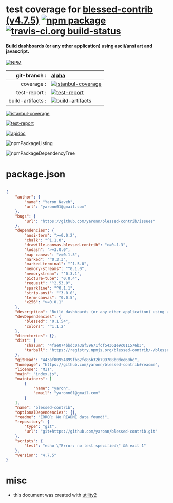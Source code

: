 # test coverage for  [blessed-contrib (v4.7.5)](https://github.com/yaronn/blessed-contrib#readme)  [![npm package](https://img.shields.io/npm/v/npmtest-blessed-contrib.svg?style=flat-square)](https://www.npmjs.org/package/npmtest-blessed-contrib) [![travis-ci.org build-status](https://api.travis-ci.org/npmtest/node-npmtest-blessed-contrib.svg)](https://travis-ci.org/npmtest/node-npmtest-blessed-contrib)
#### Build dashboards (or any other application) using ascii/ansi art and javascript.

[![NPM](https://nodei.co/npm/blessed-contrib.png?downloads=true)](https://www.npmjs.com/package/blessed-contrib)

| git-branch : | [alpha](https://github.com/npmtest/node-npmtest-blessed-contrib/tree/alpha)|
|--:|:--|
| coverage : | [![istanbul-coverage](https://npmtest.github.io/node-npmtest-blessed-contrib/build/coverage.badge.svg)](https://npmtest.github.io/node-npmtest-blessed-contrib/build/coverage.html/index.html)|
| test-report : | [![test-report](https://npmtest.github.io/node-npmtest-blessed-contrib/build/test-report.badge.svg)](https://npmtest.github.io/node-npmtest-blessed-contrib/build/test-report.html)|
| build-artifacts : | [![build-artifacts](https://npmtest.github.io/node-npmtest-blessed-contrib/glyphicons_144_folder_open.png)](https://github.com/npmtest/node-npmtest-blessed-contrib/tree/gh-pages/build)|

[![istanbul-coverage](https://npmtest.github.io/node-npmtest-blessed-contrib/build/screenCapture.buildCustomOrg.browser.coverage.html.png)](https://npmtest.github.io/node-npmtest-blessed-contrib/build/coverage.html/index.html)

[![test-report](https://npmtest.github.io/node-npmtest-blessed-contrib/build/screenCapture.buildCustomOrg.browser.%252Fhome%252Ftravis%252Fbuild%252Fnpmtest%252Fnode-npmtest-blessed-contrib%252Ftmp%252Fbuild%252Ftest-report.html.png)](https://npmtest.github.io/node-npmtest-blessed-contrib/build/test-report.html)

[![apidoc](https://npmdoc.github.io/node-npmdoc-blessed-contrib/build/screenCapture.buildApidoc.browser.%252Fhome%252Ftravis%252Fbuild%252Fnpmdoc%252Fnode-npmdoc-blessed-contrib%252Ftmp%252Fbuild%252Fapidoc.html.png)](https://npmdoc.github.io/node-npmdoc-blessed-contrib/build/apidoc.html)

![npmPackageListing](https://npmtest.github.io/node-npmtest-blessed-contrib/build/screenCapture.npmPackageListing.svg)

![npmPackageDependencyTree](https://npmtest.github.io/node-npmtest-blessed-contrib/build/screenCapture.npmPackageDependencyTree.svg)



# package.json

```json

{
    "author": {
        "name": "Yaron Naveh",
        "url": "yaronn01@gmail.com"
    },
    "bugs": {
        "url": "https://github.com/yaronn/blessed-contrib/issues"
    },
    "dependencies": {
        "ansi-term": ">=0.0.2",
        "chalk": "^1.1.0",
        "drawille-canvas-blessed-contrib": ">=0.1.3",
        "lodash": ">=3.0.0",
        "map-canvas": ">=0.1.5",
        "marked": "^0.3.3",
        "marked-terminal": "^1.5.0",
        "memory-streams": "^0.1.0",
        "memorystream": "^0.3.1",
        "picture-tube": "0.0.4",
        "request": "^2.53.0",
        "sparkline": "^0.1.1",
        "strip-ansi": "^3.0.0",
        "term-canvas": "0.0.5",
        "x256": ">=0.0.1"
    },
    "description": "Build dashboards (or any other application) using ascii/ansi art and javascript.",
    "devDependencies": {
        "blessed": "0.1.54",
        "colors": "^1.1.2"
    },
    "directories": {},
    "dist": {
        "shasum": "4fae074bbdc0a3af59671fcf54361e9c011576b3",
        "tarball": "https://registry.npmjs.org/blessed-contrib/-/blessed-contrib-4.7.5.tgz"
    },
    "gitHead": "443af80954899fb62fe86b32b799708b0dee60bc",
    "homepage": "https://github.com/yaronn/blessed-contrib#readme",
    "license": "MIT",
    "main": "index.js",
    "maintainers": [
        {
            "name": "yaron",
            "email": "yaronn01@gmail.com"
        }
    ],
    "name": "blessed-contrib",
    "optionalDependencies": {},
    "readme": "ERROR: No README data found!",
    "repository": {
        "type": "git",
        "url": "git+https://github.com/yaronn/blessed-contrib.git"
    },
    "scripts": {
        "test": "echo \"Error: no test specified\" && exit 1"
    },
    "version": "4.7.5"
}
```



# misc
- this document was created with [utility2](https://github.com/kaizhu256/node-utility2)
